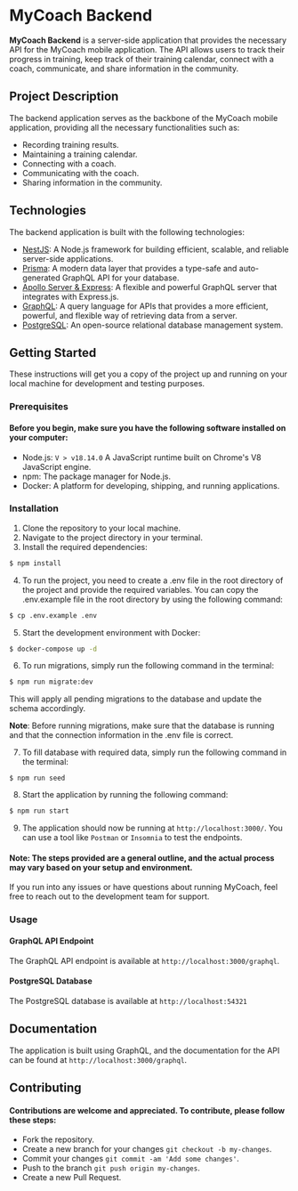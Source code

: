 # MyCoach Backend

**MyCoach Backend** is a server-side application that provides the necessary API for the MyCoach mobile application. The API allows users to track their progress in training, keep track of their training calendar, connect with a coach, communicate, and share information in the community.

## Project Description

The backend application serves as the backbone of the MyCoach mobile application, providing all the necessary functionalities such as:

- Recording training results.
- Maintaining a training calendar.
- Connecting with a coach.
- Communicating with the coach.
- Sharing information in the community.

## Technologies

The backend application is built with the following technologies:

- [NestJS](https://nestjs.com/): A Node.js framework for building efficient, scalable, and reliable server-side applications.
- [Prisma](https://www.prisma.io/): A modern data layer that provides a type-safe and auto-generated GraphQL API for your database.
- [Apollo Server & Express](https://www.apollographql.com/docs/apollo-server/): A flexible and powerful GraphQL server that integrates with Express.js.
- [GraphQL](https://graphql.org/): A query language for APIs that provides a more efficient, powerful, and flexible way of retrieving data from a server.
- [PostgreSQL](https://www.postgresql.org/): An open-source relational database management system.

## Getting Started

These instructions will get you a copy of the project up and running on your local machine for development and testing purposes.

### Prerequisites

#### Before you begin, make sure you have the following software installed on your computer:

- Node.js: `V > v18.14.0` A JavaScript runtime built on Chrome's V8 JavaScript engine.
- npm: The package manager for Node.js.
- Docker: A platform for developing, shipping, and running applications.

### Installation

1. Clone the repository to your local machine.
2. Navigate to the project directory in your terminal.
3. Install the required dependencies:

```bash
$ npm install
```

4. To run the project, you need to create a .env file in the root directory of the project and provide the required variables. You can copy the .env.example file in the root directory by using the following command:

```bash
$ cp .env.example .env
```

5. Start the development environment with Docker:

```bash
$ docker-compose up -d
```

6. To run migrations, simply run the following command in the terminal:

```bash
$ npm run migrate:dev
```

This will apply all pending migrations to the database and update the schema accordingly.

**Note**: Before running migrations, make sure that the database is running and that the connection information in the .env file is correct.

7. To fill database with required data, simply run the following command in the terminal:

```
$ npm run seed
```

8. Start the application by running the following command:

```bash
$ npm run start
```

9. The application should now be running at `http://localhost:3000/`. You can use a tool like `Postman` or `Insomnia` to test the endpoints.

#### Note: The steps provided are a general outline, and the actual process may vary based on your setup and environment.

If you run into any issues or have questions about running MyCoach, feel free to reach out to the development team for support.

### Usage

#### GraphQL API Endpoint

The GraphQL API endpoint is available at `http://localhost:3000/graphql`.

#### PostgreSQL Database

The PostgreSQL database is available at `http://localhost:54321`

## Documentation

The application is built using GraphQL, and the documentation for the API can be found at `http://localhost:3000/graphql`.

## Contributing

#### Contributions are welcome and appreciated. To contribute, please follow these steps:

- Fork the repository.
- Create a new branch for your changes `git checkout -b my-changes`.
- Commit your changes `git commit -am 'Add some changes'`.
- Push to the branch `git push origin my-changes`.
- Create a new Pull Request.
